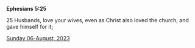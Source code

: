 **Ephesians 5:25**

25 Husbands, love your wives, even as Christ also loved the church, and gave himself for it;

[Sunday 06-August, 2023](https://getbible.net/kjv/Ephesians/5/25)
